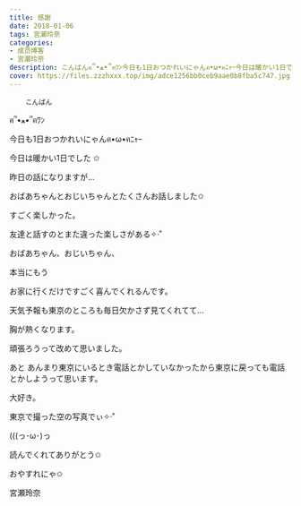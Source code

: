 ```yaml
---
title: 感謝
date: 2018-01-06
tags: 宮瀬玲奈
categories: 
- 成员博客
- 宮瀬玲奈
description: こんばんฅ՞•ﻌ•՞ฅﾜﾝ今日も1日おつかれいにゃんฅ•ω•ฅﾆｬｰ今日は暖かい1日でした ✩昨日の話になりますが...お...
cover: https://files.zzzhxxx.top/img/adce1256bb0ceb9aae0b8fba5c747.jpg 
---
```


        こんばん

ฅ՞•ﻌ•՞ฅﾜﾝ



今日も1日おつかれいにゃんฅ•ω•ฅﾆｬｰ







今日は暖かい1日でした ✩




































昨日の話になりますが...




おばあちゃんとおじいちゃんとたくさんお話しました✩


すごく楽しかった。



友達と話すのとまた違った楽しさがある✧‧˚














おばあちゃん、おじいちゃん、




本当にもう

お家に行くだけですごく喜んでくれるんです。







天気予報も東京のところも毎日欠かさず見てくれてて...













胸が熱くなります。

















頑張ろうって改めて思いました。











あと
あんまり東京にいるとき電話とかしていなかったから東京に戻っても電話とかしようって思います。










大好き。

































東京で撮った空の写真でぃ✧‧˚

(((っ･ω･)っ








読んでくれてありがとう✩



おやすれにゃ✩




宮瀬玲奈


